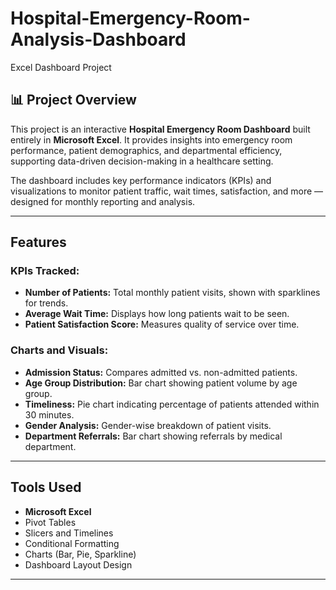 # Hospital-Emergency-Room-Analysis-Dashboard
Excel Dashboard Project
## 📊 Project Overview

This project is an interactive **Hospital Emergency Room Dashboard** built entirely in **Microsoft Excel**. It provides insights into emergency room performance, patient demographics, and departmental efficiency, supporting data-driven decision-making in a healthcare setting.

The dashboard includes key performance indicators (KPIs) and visualizations to monitor patient traffic, wait times, satisfaction, and more — designed for monthly reporting and analysis.
 
 ---

##  Features

###  KPIs Tracked:
- **Number of Patients:** Total monthly patient visits, shown with sparklines for trends.
- **Average Wait Time:** Displays how long patients wait to be seen.
- **Patient Satisfaction Score:** Measures quality of service over time.

###  Charts and Visuals:
- **Admission Status:** Compares admitted vs. non-admitted patients.
- **Age Group Distribution:** Bar chart showing patient volume by age group.
- **Timeliness:** Pie chart indicating percentage of patients attended within 30 minutes.
- **Gender Analysis:** Gender-wise breakdown of patient visits.
- **Department Referrals:** Bar chart showing referrals by medical department.

---
##  Tools Used

  - **Microsoft Excel**
  - Pivot Tables
  - Slicers and Timelines
  - Conditional Formatting
  - Charts (Bar, Pie, Sparkline)
  - Dashboard Layout Design

---


